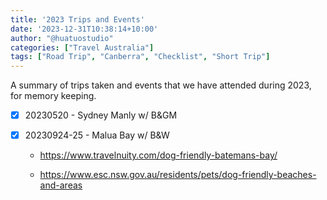 ```yaml
---
title: '2023 Trips and Events'
date: '2023-12-31T10:38:14+10:00'
author: "@huatuostudio"
categories: ["Travel Australia"]
tags: ["Road Trip", "Canberra", "Checklist", "Short Trip"]
---
```


A summary of trips taken and events that we have attended during 2023, for memory keeping. 

- [x] 20230520 - Sydney Manly w/ B&GM
- [x] 20230924-25 - Malua Bay w/ B&W

  - https://www.travelnuity.com/dog-friendly-batemans-bay/

  - https://www.esc.nsw.gov.au/residents/pets/dog-friendly-beaches-and-areas
